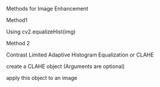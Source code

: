 Methods for Image Enhancement

Method1

Using cv2.equalizeHist(img)

Method 2

Contrast Limited Adaptive Histogram Equalization or CLAHE

create a CLAHE object (Arguments are optional)

apply this object to an image
